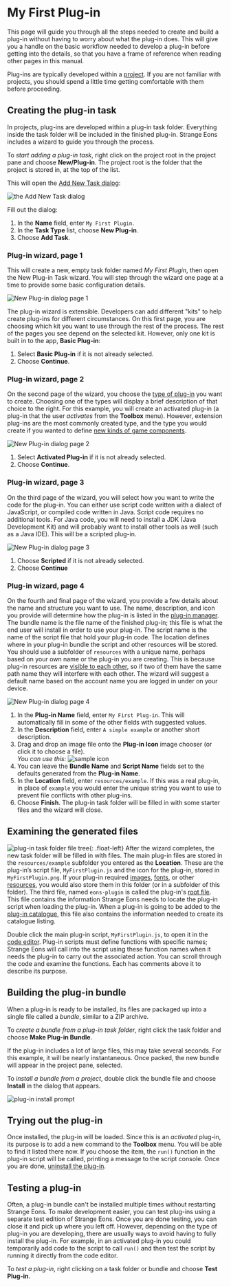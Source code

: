 # My First Plug-in

This page will guide you through all the steps needed to create and build a plug-in without having to worry about what the plug-in does. This will give you a handle on the basic workflow needed to develop a plug-in before getting into the details, so that you have a frame of reference when reading other pages in this manual.

Plug-ins are typically developed within a [project](um-proj-intro.md). If you are not familiar with projects, you should spend a little time getting comfortable with them before proceeding.

## Creating the plug-in task

In projects, plug-ins are developed within a plug-in task folder. Everything inside the task folder will be included in the finished plug-in. Strange Eons includes a wizard to guide you through the process.

To *start adding a plug-in task*, right click on the project root in the project pane and choose **New/Plug-in**. The project root is the folder that the project is stored in, at the top of the list.

This will open the [Add New Task dialog](um-proj-intro.md#adding-tasks):

![the Add New Task dialog](images/project-new-task.png)

Fill out the dialog:

1. In the **Name** field, enter `My First Plugin`.
2. In the **Task Type** list, choose **New Plug-in**.
3. Choose **Add Task**.

### Plug-in wizard, page 1

This will create a new, empty task folder named *My First Plugin*, then open the New Plug-in Task wizard. You will step through the wizard one page at a time to provide some basic configuration details.

![New Plug-in dialog page 1](images/new-plugin-1.png)

The plug-in wizard is extensible. Developers can add different "kits" to help create plug-ins for different circumstances. On this first page, you are choosing which kit you want to use through the rest of the process. The rest of the pages you see depend on the selected kit. However, only one kit is built in to the app, **Basic Plug-in**:

1. Select **Basic Plug-in** if it is not already selected.
2. Choose **Continue**.

### Plug-in wizard, page 2

On the second page of the wizard, you choose the [type of plug-in](dm-plugin-types.md) you want to create. Choosing one of the types will display a brief description of that choice to the right. For this example, you will create an activated plug-in (a plug-in that the user *activates* from the **Toolbox** menu). However, extension plug-ins are the most commonly created type, and the type you would create if you wanted to define [new kinds of game components](dm-diy.md).

![New Plug-in dialog page 2](images/new-plugin-2.png)

1. Select **Activated Plug-in** if it is not already selected.
2. Choose **Continue**.

### Plug-in wizard, page 3

On the third page of the wizard, you will select how you want to write the code for the plug-in. You can either use script code written with a dialect of JavaScript, or compiled code written in Java. Script code requires no additional tools. For Java code, you will need to install a JDK (Java Development Kit) and will probably want to install other tools as well (such as a Java IDE). This will be a scripted plug-in.

![New Plug-in dialog page 3](images/new-plugin-3.png)

1. Choose **Scripted** if it is not already selected.
2. Choose **Continue**

### Plug-in wizard, page 4

On the fourth and final page of the wizard, you provide a few details about the name and structure you want to use. The name, description, and icon you provide will determine how the plug-in is listed in the [plug-in manager](um-plugins-manager.md). The bundle name is the file name of the finished plug-in; this file is what the end user will install in order to use your plug-in. The script name is the name of the script file that hold your plug-in code. The location defines where in your plug-in bundle the script and other resources will be stored. You should use a subfolder of `resources` with a unique name, perhaps based on your own name or the plug-in you are creating. This is because plug-in resources are [visible to each other](dm-resources.md), so if two of them have the same path name they will interfere with each other. The wizard will suggest a default name based on the account name you are logged in under on your device.

![New Plug-in dialog page 4](images/new-plugin-4.png)

1. In the **Plug-in Name** field, enter `My First Plug-in`. This will automatically fill in some of the other fields with suggested values.
2. In the **Description** field, enter `A simple example` or another short description.
3. Drag and drop an image file onto the **Plug-in Icon** image chooser (or click it to choose a file).  
   *You can use this:* ![sample icon](images/my-first-plugin-icon.png)
4. You can leave the **Bundle Name** and **Script Name** fields set to the defaults generated from the **Plug-in Name**.
5. In the **Location** field, enter `resources/example`. If this was a real plug-in, in place of `example` you would enter the unique string you want to use to prevent file conflicts with other plug-ins.
6. Choose **Finish**. The plug-in task folder will be filled in with some starter files and the wizard will close.

## Examining the generated files

![plug-in task folder file tree](images/my-first-plugin-files.png){: .float-left} After the wizard completes, the new task folder will be filled in with files. The main plug-in files are stored in the `resources/example` subfolder you entered as the **Location**. These are the plug-in’s script file, `MyFirstPlugin.js` and the icon for the plug-in, stored in `MyFirstPlugin.png`. If your plug-in required [images](dm-res-image.md), [fonts](dm-res-font.md), or other [resources](dm-resources.md), you would also store them in this folder (or in a subfolder of this folder). The third file, named `eons-plugin` is called the plug-in's [root file](dm-eons-plugin.md). This file contains the information Strange Eons needs to locate the plug-in script when loading the plug-in. When a plug-in is going to be added to the [plug-in catalogue](um-plugins-catalogue.md), this file also contains the information needed to create its catalogue listing.

Double click the main plug-in script, `MyFirstPlugin.js`, to open it in the [code editor](dm-code-editor.md). Plug-in scripts must define functions with specific names; Strange Eons will call into the script using these function names when it needs the plug-in to carry out the associated action. You can scroll through the code and examine the functions. Each has comments above it to describe its purpose.

## Building the plug-in bundle

When a plug-in is ready to be installed, its files are packaged up into a single file called a *bundle*, similar to a ZIP archive.

To *create a bundle from a plug-in task folder*, right click the task folder and choose **Make Plug-in Bundle**.

If the plug-in includes a lot of large files, this may take several seconds. For this example, it will be nearly instantaneous. Once packed, the new bundle will appear in the project pane, selected.

To *install a bundle from a project*, double click the bundle file and choose **Install** in the dialog that appears.

![plug-in install prompt](images/install-bundle-prompt.png)

## Trying out the plug-in

Once installed, the plug-in will be loaded. Since this is an *activated* plug-in, its purpose is to add a new command to the **Toolbox** menu. You will be able to find it listed there now. If you choose the item, the `run()` function in the plug-in script will be called, printing a message to the script console. Once you are done, [uninstall the plug-in](um-plugins-manager.md#uninstalling-a-plug-in).

## Testing a plug-in

Often, a plug-in bundle can't be installed multiple times without restarting Strange Eons. To make development easier, you can test plug-ins using a separate test edition of Strange Eons. Once you are done testing, you can close it and pick up where you left off. However, depending on the type of plug-in you are developing, there are usually ways to avoid having to fully install the plug-in. For example, in an activated plug-in you could temporarily add code to the script to call `run()` and then test the script by running it directly from the code editor.

To *test a plug-in*, right clicking on a task folder or bundle and choose **Test Plug-in**.